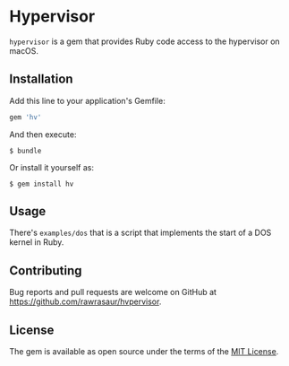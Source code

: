 # Hypervisor

`hypervisor` is a gem that provides Ruby code access to the hypervisor on macOS.

## Installation

Add this line to your application's Gemfile:

```ruby
gem 'hv'
```

And then execute:

    $ bundle

Or install it yourself as:

    $ gem install hv

## Usage

There's `examples/dos` that is a script that implements the start of a DOS kernel in Ruby.

## Contributing

Bug reports and pull requests are welcome on GitHub at https://github.com/rawrasaur/hvpervisor.

## License

The gem is available as open source under the terms of the [MIT License](https://opensource.org/licenses/MIT).
